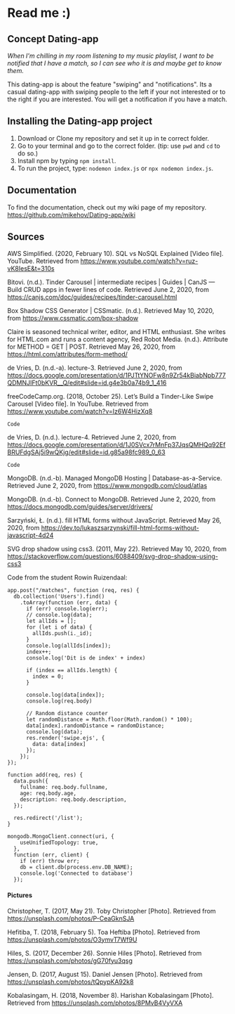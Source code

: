 # Read me :)

## Concept Dating-app
_When I'm chilling in my room listening to my music playlist, I want to be notified that I have a match, so I can see who it is and maybe get to know them._

This dating-app is about the feature "swiping" and "notifications". Its a casual dating-app with swiping people to the left if your not interested or to the right if you are interested. You will get a notification if you have a match.

## Installing the Dating-app project
1. Download or Clone my repository and set it up in te correct folder. 
2. Go to your terminal and go to the correct folder. (tip: use `pwd` and `cd` to do so.)
3. Install npm by typing `npm install`.
4. To run the project, type: `nodemon index.js` or `npx nodemon index.js`.

## Documentation
To find the documentation, check out my wiki page of my repository. 
https://github.com/mikehov/Dating-app/wiki

## Sources
AWS Simplified. (2020, February 10). SQL vs NoSQL Explained [Video file]. YouTube. Retrieved from https://www.youtube.com/watch?v=ruz-vK8IesE&t=310s

Bitovi. (n.d.). Tinder Carousel | intermediate recipes | Guides | CanJS — Build CRUD apps in fewer lines of code. Retrieved June 2, 2020, from https://canjs.com/doc/guides/recipes/tinder-carousel.html

Box Shadow CSS Generator | CSSmatic. (n.d.). Retrieved May 10, 2020, from https://www.cssmatic.com/box-shadow 

Claire is seasoned technical writer, editor, and HTML enthusiast. She writes for HTML.com and runs a content agency, Red Robot Media. (n.d.). Attribute for METHOD = GET | POST. Retrieved May 26, 2020, from https://html.com/attributes/form-method/

de Vries, D. (n.d.-a). lecture-3. Retrieved June 2, 2020, from https://docs.google.com/presentation/d/1PJTtYNOFw8n9Zr54kBiabNpb777QDMNJIFt0bKVR__Q/edit#slide=id.g4e3b0a74b9_1_416

freeCodeCamp.org. (2018, October 25). Let’s Build a Tinder-Like Swipe Carousel [Video file]. In YouTube. Retrieved from https://www.youtube.com/watch?v=Iz6W4HizXq8
```
Code
```

de Vries, D. (n.d.). lecture-4. Retrieved June 2, 2020, from https://docs.google.com/presentation/d/1J0SVcx7rMnFp37JqsQMHQq92EfBRUFdgSAj5i9wQKjg/edit#slide=id.g85a98fc989_0_63
```
Code
```

MongoDB. (n.d.-b). Managed MongoDB Hosting | Database-as-a-Service. Retrieved June 2, 2020, from https://www.mongodb.com/cloud/atlas

MongoDB. (n.d.-b). Connect to MongoDB. Retrieved June 2, 2020, from https://docs.mongodb.com/guides/server/drivers/

Sarzyński, Ł. (n.d.). fill HTML forms without JavaScript. Retrieved May 26, 2020, from https://dev.to/lukaszsarzynski/fill-html-forms-without-javascript-4d24

SVG drop shadow using css3. (2011, May 22). Retrieved May 10, 2020, from https://stackoverflow.com/questions/6088409/svg-drop-shadow-using-css3

Code from the student Rowin Ruizendaal:
```
app.post("/matches", function (req, res) {
  db.collection('Users').find() 
    .toArray(function (err, data) {
      if (err) console.log(err);
      // console.log(data);
      let allIds = [];
      for (let i of data) {
        allIds.push(i._id);
      }
      console.log(allIds[index]);
      index++;
      console.log('Dit is de index' + index)

      if (index == allIds.length) {
        index = 0;
      }

      console.log(data[index]);
      console.log(req.body)

      // Random distance counter
      let randomDistance = Math.floor(Math.random() * 100);
      data[index].randomDistance = randomDistance;
      console.log(data);
      res.render('swipe.ejs', {
        data: data[index]
      }); 
    });
});

function add(req, res) {
  data.push({
    fullname: req.body.fullname,
    age: req.body.age,
    description: req.body.description,
  });

  res.redirect('/list');
}

mongodb.MongoClient.connect(uri, {
    useUnifiedTopology: true,
  },
  function (err, client) {
    if (err) throw err;
    db = client.db(process.env.DB_NAME);
    console.log('Connected to database')
  });
```

#### Pictures
Christopher, T. (2017, May 21). Toby Christopher [Photo]. Retrieved from https://unsplash.com/photos/P-CeaGknSJA

Hefitiba, T. (2018, February 5). Toa Heftiba [Photo]. Retrieved from https://unsplash.com/photos/O3ymvT7Wf9U

Hiles, S. (2017, December 26). Sonnie Hiles [Photo]. Retrieved from https://unsplash.com/photos/gG70fyu3qsg

Jensen, D. (2017, August 15). Daniel Jensen [Photo]. Retrieved from https://unsplash.com/photos/tQpypKA92k8

Kobalasingam, H. (2018, November 8). Harishan Kobalasingam [Photo]. Retrieved from https://unsplash.com/photos/8PMvB4VyVXA


